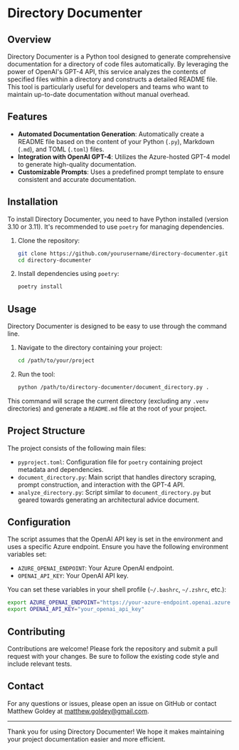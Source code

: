 # Directory Documenter

## Overview

Directory Documenter is a Python tool designed to generate comprehensive documentation for a directory of code files automatically. By leveraging the power of OpenAI's GPT-4 API, this service analyzes the contents of specified files within a directory and constructs a detailed README file. This tool is particularly useful for developers and teams who want to maintain up-to-date documentation without manual overhead.

## Features

- **Automated Documentation Generation**: Automatically create a README file based on the content of your Python (`.py`), Markdown (`.md`), and TOML (`.toml`) files.
- **Integration with OpenAI GPT-4**: Utilizes the Azure-hosted GPT-4 model to generate high-quality documentation.
- **Customizable Prompts**: Uses a predefined prompt template to ensure consistent and accurate documentation.

## Installation

To install Directory Documenter, you need to have Python installed (version 3.10 or 3.11). It's recommended to use `poetry` for managing dependencies.

1. Clone the repository:
    ```bash
    git clone https://github.com/yourusername/directory-documenter.git
    cd directory-documenter
    ```

2. Install dependencies using `poetry`:
    ```bash
    poetry install
    ```

## Usage

Directory Documenter is designed to be easy to use through the command line.

1. Navigate to the directory containing your project:
    ```bash
    cd /path/to/your/project
    ```

2. Run the tool:
    ```bash
    python /path/to/directory-documenter/document_directory.py .
    ```

This command will scrape the current directory (excluding any `.venv` directories) and generate a `README.md` file at the root of your project.

## Project Structure

The project consists of the following main files:

- `pyproject.toml`: Configuration file for `poetry` containing project metadata and dependencies.
- `document_directory.py`: Main script that handles directory scraping, prompt construction, and interaction with the GPT-4 API.
- `analyze_directory.py`: Script similar to `document_directory.py` but geared towards generating an architectural advice document.

## Configuration

The script assumes that the OpenAI API key is set in the environment and uses a specific Azure endpoint. Ensure you have the following environment variables set:

- `AZURE_OPENAI_ENDPOINT`: Your Azure OpenAI endpoint.
- `OPENAI_API_KEY`: Your OpenAI API key.

You can set these variables in your shell profile (`~/.bashrc`, `~/.zshrc`, etc.):

```bash
export AZURE_OPENAI_ENDPOINT="https://your-azure-endpoint.openai.azure.com/"
export OPENAI_API_KEY="your_openai_api_key"
```

## Contributing

Contributions are welcome! Please fork the repository and submit a pull request with your changes. Be sure to follow the existing code style and include relevant tests.

## Contact

For any questions or issues, please open an issue on GitHub or contact Matthew Goldey at matthew.goldey@gmail.com.

---

Thank you for using Directory Documenter! We hope it makes maintaining your project documentation easier and more efficient.
